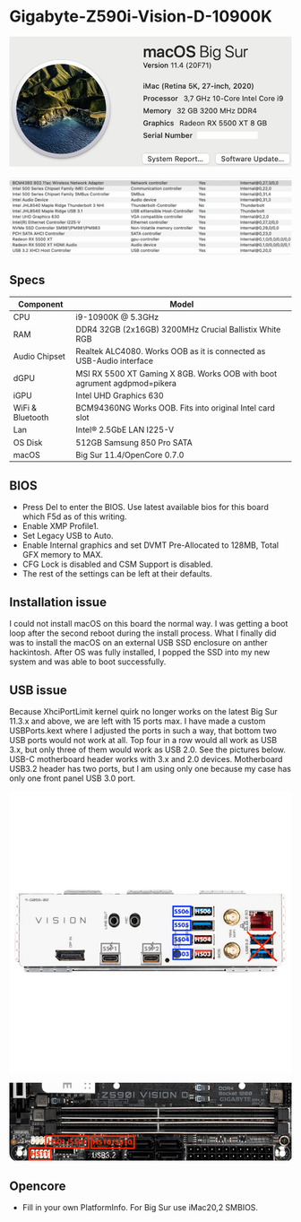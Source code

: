 # Gigabyte-Z590i-Vision-D-10900K
 <p align="center">
  <img src="Docs/AboutThisMac.png" align=center">
 </p>
 <p align="center">
  <img src="Docs/PCI.png" align=center">
 </p>

 ## Specs
 | **Component** | **Model** |
| ------------- | --------- |
| CPU | i9-10900K @ 5.3GHz |
| RAM | DDR4 32GB (2x16GB) 3200MHz Crucial Ballistix White RGB |
| Audio Chipset | Realtek ALC4080. Works OOB as it is connected as USB-Audio interface |
| dGPU | MSI RX 5500 XT Gaming X 8GB. Works OOB with boot agrument agdpmod=pikera |
| iGPU | Intel UHD Graphics 630 |
| WiFi & Bluetooth | BCM94360NG Works OOB. Fits into original Intel card slot |
| Lan |  Intel® 2.5GbE LAN I225-V |
| OS Disk | 512GB Samsung 850 Pro SATA |
| macOS | Big Sur 11.4/OpenCore 0.7.0

## BIOS
- Press Del to enter the BIOS. Use latest available bios for this board which F5d as of this writing.
- Enable XMP Profile1.
- Set Legacy USB to Auto.
- Enable Internal graphics and set DVMT Pre-Allocated to 128MB, Total GFX memory to MAX.
- CFG Lock is disabled and CSM Support is disabled.
- The rest of the settings can be left at their defaults.

## Installation issue
I could not install macOS on this board the normal way. I was getting a boot loop after the second reboot during the install process.
What I finally did was to install the macOS on an external USB SSD enclosure on anther hackintosh. After OS was fully installed, I popped the SSD into my new system and was able to boot successfully.

## USB issue
Because XhciPortLimit kernel quirk no longer works on the latest Big Sur 11.3.x and above, we are left with 15 ports max. I have made a custom USBPorts.kext where I adjusted the ports in such a way, that bottom two USB ports would not work at all. Top four in a row would all work as USB 3.x, but only three of them would work as USB 2.0. See the pictures below. USB-C motherboard header works with 3.x and 2.0 devices. Motherboard USB3.2 header has two ports, but I am using only one because my case has only one front panel USB 3.0 port.
 <p align="center">
  <img src="Docs/BackIO.png" align=center">
 </p>
 <p align="center">
  <img src="Docs/InternalO.png" align=center">
 </p>

## Opencore
- Fill in your own PlatformInfo. For Big Sur use iMac20,2 SMBIOS.

